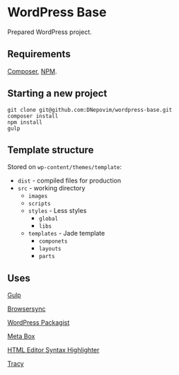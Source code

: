 # WordPress Base
Prepared WordPress project.

## Requirements
[Composer](https://getcomposer.org/), [NPM](https://www.npmjs.com/).

## Starting a new project
```
git clone git@github.com:DNepovim/wordpress-base.git
composer install
npm install
gulp
```

## Template structure
Stored on `wp-content/themes/template`:
- `dist` - compiled files for production
- `src` - working directory
  - `images`
  - `scripts` 
  - `styles` - Less styles
    - `global`
    - `libs`
  - `templates` - Jade template
    - `componets`
    - `layouts`
    - `parts`

## Uses
[Gulp](http://gulpjs.com)

[Browsersync](https://www.browsersync.io)

[WordPress Packagist](https://wpackagist.org)

[Meta Box](https://metabox.io)

[HTML Editor Syntax Highlighter](https://wordpress.org/plugins/html-editor-syntax-highlighter)

[Tracy](https://tracy.nette.org/cs)
